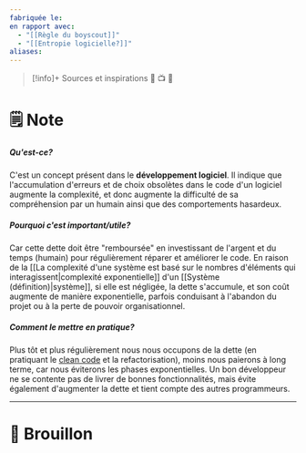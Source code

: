 ```yaml
---
fabriquée le: 
en rapport avec:
  - "[[Règle du boyscout]]"
  - "[[Entropie logicielle?]]"
aliases:
---
```

> [!info]+ Sources et inspirations
> 🔗 📺 📖

# 🗒️ Note
##### Qu'est-ce?
C'est un concept présent dans le **développement logiciel**.
Il indique que l'accumulation d'erreurs et de choix obsolètes dans le code d'un logiciel augmente la complexité, et donc augmente la difficulté de sa compréhension par un humain ainsi que des comportements hasardeux.

##### Pourquoi c'est important/utile?
Car cette dette doit être "remboursée" en investissant de l'argent et du temps (humain) pour régulièrement réparer et améliorer le code. 
En raison de la [[La complexité d'une système est basé sur le nombres d'éléments qui interagissent|complexité exponentielle]] d'un [[Système (définition)|système]], si elle est négligée, la dette s'accumule, et son coût augmente de manière exponentielle, parfois conduisant à l'abandon du projet ou à la perte de pouvoir organisationnel.

##### Comment le mettre en pratique?
Plus tôt et plus régulièrement nous nous occupons de la dette (en pratiquant le [clean code](https://en.wiktionary.org/wiki/clean_code) et la refactorisation), moins nous paierons à long terme, car nous éviterons les phases exponentielles. 
Un bon développeur ne se contente pas de livrer de bonnes fonctionnalités, mais évite également d'augmenter la dette et tient compte des autres programmeurs.

---
# 💭 Brouillon
